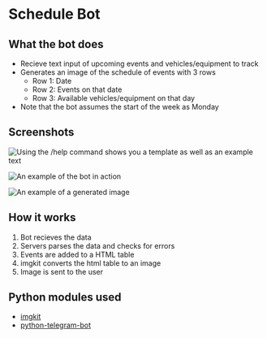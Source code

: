 # Schedule Bot
## What the bot does
* Recieve text input of upcoming events and vehicles/equipment to track
* Generates an image of the schedule of events with 3 rows
    - Row 1: Date
    - Row 2: Events on that date
    - Row 3: Available vehicles/equipment on that day
* Note that the bot assumes the start of the week as Monday

## Screenshots
![Using the /help command shows you a template as well as an example text](https://github.com/teohxuen/schedulebot/example/help.jpg "/help command")

![An example of the bot in action](https://github.com/teohxuen/schedulebot/example/example.jpg "/make command being used")

![An example of a generated image](https://github.com/teohxuen/schedulebot/example/generatedschedule.jpg "generated image")

## How it works
1. Bot recieves the data
2. Servers parses the data and checks for errors
3. Events are added to a HTML table
4. imgkit converts the html table to an image
5. Image is sent to the user

## Python modules used
* [imgkit](https://github.com/jarrekk/imgkit)
* [python-telegram-bot](https://github.com/python-telegram-bot/python-telegram-bot)
